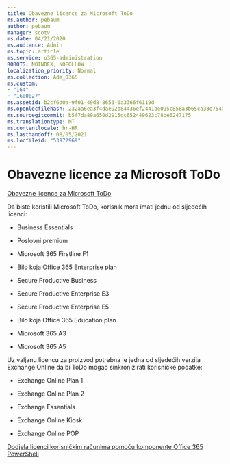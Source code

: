 ```yaml
---
title: Obavezne licence za Microsoft ToDo
ms.author: pebaum
author: pebaum
manager: scotv
ms.date: 04/21/2020
ms.audience: Admin
ms.topic: article
ms.service: o365-administration
ROBOTS: NOINDEX, NOFOLLOW
localization_priority: Normal
ms.collection: Adm_O365
ms.custom:
- "164"
- "1600027"
ms.assetid: b2cf6d0a-9f01-49d8-8653-6a3366f6119d
ms.openlocfilehash: 232aa6ea3f4dae92b84436ef2441be095c858a3b65ca33e754d802f39edc2097
ms.sourcegitcommit: b5f7da89a650d2915dc652449623c78be6247175
ms.translationtype: MT
ms.contentlocale: hr-HR
ms.lasthandoff: 08/05/2021
ms.locfileid: "53972969"
---
```

# <a name="required-licenses-for-microsoft-todo"></a>Obavezne licence za Microsoft ToDo

[Obavezne licence za Microsoft ToDo](https://support.office.com/article/381e9d1b-c500-49b5-973e-890fd86528d7.aspx)
  
Da biste koristili Microsoft ToDo, korisnik mora imati jednu od sljedećih licenci:
  
- Business Essentials

- Poslovni premium

- Microsoft 365 Firstline F1

- Bilo koja Office 365 Enterprise plan

- Secure Productive Business

- Secure Productive Enterprise E3

- Secure Productive Enterprise E5

- Bilo koja Office 365 Education plan

- Microsoft 365 A3

- Microsoft 365 A5

Uz valjanu licencu za proizvod potrebna je jedna od sljedećih verzija Exchange Online da bi ToDo mogao sinkronizirati korisničke podatke:
  
- Exchange Online Plan 1

- Exchange Online Plan 2

- Exchange Essentials

- Exchange Online Kiosk

- Exchange Online POP

[Dodjela licenci korisničkim računima pomoću komponente Office 365 PowerShell](https://docs.microsoft.com/office365/enterprise/powershell/assign-licenses-to-user-accounts-with-office-365-powershell )
  